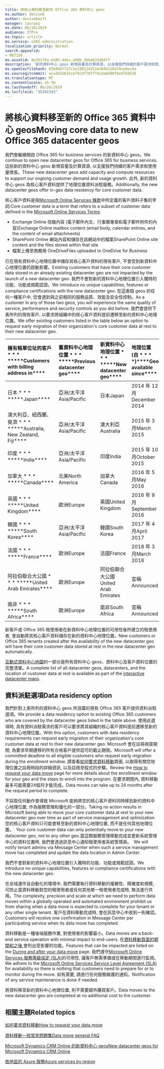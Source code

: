 ```yaml
---
title: 將核心資料移至新的 Office 365 資料中心 geos
ms.author: deniseb
author: denisebmsft
manager: laurawi
ms.date: 06/28/2019
audience: ITPro
ms.topic: article
ms.service: o365-administration
localization_priority: Normal
search.appverid:
- MET150
ms.assetid: 0a35176a-e585-4dec-a90b-36be8314667f
description: '新的資料中心 geos 新增容量及計算資源, 以支援我們持續的客戶需求和使用量增長。 此外, 新的資料中心 geos 為核心客戶資料提供了地理位置資料派駐服務。 核心客戶資料是指 Microsoft Online Services 條款中所定義的客戶資料子集的字詞: Exchange Online 信箱內容 (電子郵件內文、行事曆專案和電子郵件附件的內容), 以及 SharePoint Online 網站內容和檔案儲存在該網站, 以及上傳至商務用 OneDrive 的檔案。'
ms.openlocfilehash: 63b094772fc5e199124251e204b116e74cedec0a
ms.sourcegitcommit: aca382b615ce79c9f707f74cda6d90fbe87bb626
ms.translationtype: MT
ms.contentlocale: zh-TW
ms.lasthandoff: 06/28/2019
ms.locfileid: "35392343"
---
```

# <a name="moving-core-data-to-new-office-365-datacenter-geos"></a><span data-ttu-id="62e2b-105">將核心資料移至新的 Office 365 資料中心 geos</span><span class="sxs-lookup"><span data-stu-id="62e2b-105">Moving core data to new Office 365 datacenter geos</span></span>

<span data-ttu-id="62e2b-106">我們會繼續開啟 Office 365 for business services 的新資料中心 geos。</span><span class="sxs-lookup"><span data-stu-id="62e2b-106">We continue to open new datacenter geos for Office 365 for business services.</span></span> <span data-ttu-id="62e2b-107">這些新的資料中心 geos 新增容量及計算資源, 以支援我們持續的客戶需求和使用量增長。</span><span class="sxs-lookup"><span data-stu-id="62e2b-107">These new datacenter geos add capacity and compute resources to support our ongoing customer demand and usage growth.</span></span> <span data-ttu-id="62e2b-108">此外, 新的資料中心 geos 為核心客戶資料提供了地理位置資料派駐服務。</span><span class="sxs-lookup"><span data-stu-id="62e2b-108">Additionally, the new datacenter geos offer in-geo data residency for core customer data.</span></span> 

<span data-ttu-id="62e2b-109">核心客戶資料是指[Microsoft Online Services 條款](https://go.microsoft.com/fwlink/p/?LinkID=249048)中所定義的客戶資料子集的字詞:</span><span class="sxs-lookup"><span data-stu-id="62e2b-109">Core customer data is a term that refers to a subset of customer data defined in the [Microsoft Online Services Terms](https://go.microsoft.com/fwlink/p/?LinkID=249048):</span></span> 
- <span data-ttu-id="62e2b-110">Exchange Online 信箱內容 (電子郵件內文、行事曆專案和電子郵件附件的內容)</span><span class="sxs-lookup"><span data-stu-id="62e2b-110">Exchange Online mailbox content (email body, calendar entries, and the content of email attachments)</span></span>
- <span data-ttu-id="62e2b-111">SharePoint Online 網站內容和儲存在該網站中的檔案</span><span class="sxs-lookup"><span data-stu-id="62e2b-111">SharePoint Online site content and the files stored within that site</span></span>
- <span data-ttu-id="62e2b-112">檔案上傳至商務用 OneDrive</span><span class="sxs-lookup"><span data-stu-id="62e2b-112">Files uploaded to OneDrive for Business</span></span> 
  
<span data-ttu-id="62e2b-113">已在現有資料中心地理位置中儲存其核心客戶資料的現有客戶, 不會受到新資料中心地理位置的啟動影響。</span><span class="sxs-lookup"><span data-stu-id="62e2b-113">Existing customers that have their core customer data stored in an already existing datacenter geo are not impacted by the launch of a new datacenter geo.</span></span> <span data-ttu-id="62e2b-114">我們不會對新的資料中心地理位置引入獨特的功能、功能或規範認證。</span><span class="sxs-lookup"><span data-stu-id="62e2b-114">We introduce no unique capabilities, features or compliance certifications with the new datacenter geo.</span></span> <span data-ttu-id="62e2b-115">在這兩個 geos 的任何一種客戶中, 您會遇到與之前相同的服務品質、效能及安全性控制。</span><span class="sxs-lookup"><span data-stu-id="62e2b-115">As a customer in any of those two geos, you will experience the same quality of service, performance and security controls as you did before.</span></span> <span data-ttu-id="62e2b-116">我們會提供下表所列的現有客戶, 以要求將組織中的核心客戶資料提前遷移至新的資料中心地理位置。</span><span class="sxs-lookup"><span data-stu-id="62e2b-116">We offer existing customers listed in the table below an option to request early migration of their organization's core customer data at rest to their new datacenter geo.</span></span>
  
|<span data-ttu-id="62e2b-117">擁有帳單位址的客戶 \* \* \* \*</span><span class="sxs-lookup"><span data-stu-id="62e2b-117">\*\*\*\*Customers with billing address in\*\*\*\*</span></span>|<span data-ttu-id="62e2b-118">舊資料中心地理位置 \* \* \* \*</span><span class="sxs-lookup"><span data-stu-id="62e2b-118">\*\*\*\*Previous datacenter geo\*\*\*\*</span></span>|<span data-ttu-id="62e2b-119">新資料中心地理位置 \* \* \* \*</span><span class="sxs-lookup"><span data-stu-id="62e2b-119">\*\*\*\*New datacenter geo\*\*\*\*</span></span>|<span data-ttu-id="62e2b-120">地理位置 (自 \* \* \* \*)</span><span class="sxs-lookup"><span data-stu-id="62e2b-120">\*\*\*\*Geo available since\*\*\*\*</span></span>|
|:-----|:-----|:-----|:-----|
|<span data-ttu-id="62e2b-121">日本 \* \* \* \*</span><span class="sxs-lookup"><span data-stu-id="62e2b-121">\*\*\*\*Japan\*\*\*\*</span></span>| <span data-ttu-id="62e2b-122">亞洲/太平洋</span><span class="sxs-lookup"><span data-stu-id="62e2b-122">Asia/Pacific</span></span> | <span data-ttu-id="62e2b-123">日本</span><span class="sxs-lookup"><span data-stu-id="62e2b-123">Japan</span></span> | <span data-ttu-id="62e2b-124">2014 年 12 月</span><span class="sxs-lookup"><span data-stu-id="62e2b-124">December 2014</span></span> |
|<span data-ttu-id="62e2b-125">澳大利亞、紐西蘭、斐濟 \* \* \* \*</span><span class="sxs-lookup"><span data-stu-id="62e2b-125">\*\*\*\*Australia, New Zealand, Fiji\*\*\*\*</span></span>| <span data-ttu-id="62e2b-126">亞洲/太平洋</span><span class="sxs-lookup"><span data-stu-id="62e2b-126">Asia/Pacific</span></span> | <span data-ttu-id="62e2b-127">澳大利亞</span><span class="sxs-lookup"><span data-stu-id="62e2b-127">Australia</span></span> | <span data-ttu-id="62e2b-128">2015 年 3 月</span><span class="sxs-lookup"><span data-stu-id="62e2b-128">March 2015</span></span> |
|<span data-ttu-id="62e2b-129">印度 \* \* \* \*</span><span class="sxs-lookup"><span data-stu-id="62e2b-129">\*\*\*\*India\*\*\*\*</span></span>| <span data-ttu-id="62e2b-130">亞洲/太平洋</span><span class="sxs-lookup"><span data-stu-id="62e2b-130">Asia/Pacific</span></span> | <span data-ttu-id="62e2b-131">印度</span><span class="sxs-lookup"><span data-stu-id="62e2b-131">India</span></span> | <span data-ttu-id="62e2b-132">2015 年 10 月</span><span class="sxs-lookup"><span data-stu-id="62e2b-132">October 2015</span></span> |
|<span data-ttu-id="62e2b-133">加拿大 \* \* \* \*</span><span class="sxs-lookup"><span data-stu-id="62e2b-133">\*\*\*\*Canada\*\*\*\*</span></span>| <span data-ttu-id="62e2b-134">北美</span><span class="sxs-lookup"><span data-stu-id="62e2b-134">North America</span></span> | <span data-ttu-id="62e2b-135">加拿大</span><span class="sxs-lookup"><span data-stu-id="62e2b-135">Canada</span></span> | <span data-ttu-id="62e2b-136">2016 年 5 月</span><span class="sxs-lookup"><span data-stu-id="62e2b-136">May 2016</span></span> |
|<span data-ttu-id="62e2b-137">英國 \* \* \* \*</span><span class="sxs-lookup"><span data-stu-id="62e2b-137">\*\*\*\*United Kingdom\*\*\*\*</span></span>| <span data-ttu-id="62e2b-138">歐洲</span><span class="sxs-lookup"><span data-stu-id="62e2b-138">Europe</span></span> | <span data-ttu-id="62e2b-139">英國</span><span class="sxs-lookup"><span data-stu-id="62e2b-139">United Kingdom</span></span> | <span data-ttu-id="62e2b-140">2016 年 9 月</span><span class="sxs-lookup"><span data-stu-id="62e2b-140">September 2016</span></span> |
|<span data-ttu-id="62e2b-141">韓國 \* \* \* \*</span><span class="sxs-lookup"><span data-stu-id="62e2b-141">\*\*\*\*South Korea\*\*\*\*</span></span>| <span data-ttu-id="62e2b-142">亞洲/太平洋</span><span class="sxs-lookup"><span data-stu-id="62e2b-142">Asia/Pacific</span></span> | <span data-ttu-id="62e2b-143">韓國</span><span class="sxs-lookup"><span data-stu-id="62e2b-143">South Korea</span></span> | <span data-ttu-id="62e2b-144">2017 年 4 月</span><span class="sxs-lookup"><span data-stu-id="62e2b-144">April 2017</span></span> |
|<span data-ttu-id="62e2b-145">法國 \* \* \* \*</span><span class="sxs-lookup"><span data-stu-id="62e2b-145">\*\*\*\*France\*\*\*\*</span></span>| <span data-ttu-id="62e2b-146">歐洲</span><span class="sxs-lookup"><span data-stu-id="62e2b-146">Europe</span></span> | <span data-ttu-id="62e2b-147">法國</span><span class="sxs-lookup"><span data-stu-id="62e2b-147">France</span></span> | <span data-ttu-id="62e2b-148">2018 年 3 月</span><span class="sxs-lookup"><span data-stu-id="62e2b-148">March 2018</span></span> |
|<span data-ttu-id="62e2b-149">阿拉伯聯合大公國 \* \* \* \*</span><span class="sxs-lookup"><span data-stu-id="62e2b-149">\*\*\*\*United Arab Emirates\*\*\*\*</span></span>| <span data-ttu-id="62e2b-150">歐洲</span><span class="sxs-lookup"><span data-stu-id="62e2b-150">Europe</span></span> | <span data-ttu-id="62e2b-151">阿拉伯聯合大公國</span><span class="sxs-lookup"><span data-stu-id="62e2b-151">United Arab Emirates</span></span> | <span data-ttu-id="62e2b-152">宣稱</span><span class="sxs-lookup"><span data-stu-id="62e2b-152">Announced</span></span> |
|<span data-ttu-id="62e2b-153">南非 \* \* \* \*</span><span class="sxs-lookup"><span data-stu-id="62e2b-153">\*\*\*\*South Africa\*\*\*\*</span></span>| <span data-ttu-id="62e2b-154">歐洲</span><span class="sxs-lookup"><span data-stu-id="62e2b-154">Europe</span></span> | <span data-ttu-id="62e2b-155">南非</span><span class="sxs-lookup"><span data-stu-id="62e2b-155">South Africa</span></span> | <span data-ttu-id="62e2b-156">宣稱</span><span class="sxs-lookup"><span data-stu-id="62e2b-156">Announced</span></span> |
  
<span data-ttu-id="62e2b-157">新客戶或 Office 365 租使用者在新資料中心地理位置的可用性後所建立的租使用者, 會自動將其核心客戶資料儲存在新的資料中心地理位置。</span><span class="sxs-lookup"><span data-stu-id="62e2b-157">New customers or Office 365 tenants created after the availability of the new datacenter geo will have their core customer data stored at rest in the new datacenter geo automatically.</span></span>
  
<span data-ttu-id="62e2b-158">[互動式資料中心地圖](https://office.com/datamaps)的一部分是所有資料中心 geos、資料中心及客戶資料位置的完整清單。</span><span class="sxs-lookup"><span data-stu-id="62e2b-158">A complete list of all datacenter geos, datacenters, and the location of customer data at rest is available as part of the [interactive datacenter maps](https://office.com/datamaps).</span></span> 
  
## <a name="data-residency-option"></a><span data-ttu-id="62e2b-159">資料派駐選項</span><span class="sxs-lookup"><span data-stu-id="62e2b-159">Data residency option</span></span>

<span data-ttu-id="62e2b-160">我們針對上表所列的資料中心 geos 所涵蓋的現有 Office 365 客戶提供資料派駐選項。</span><span class="sxs-lookup"><span data-stu-id="62e2b-160">We provide a data residency option to existing Office 365 customers who are covered by the datacenter geos listed in the table above.</span></span> <span data-ttu-id="62e2b-161">使用此選項時, 具有資料派駐需求的客戶可以要求將其組織的核心客戶資料提前遷移至新的資料中心地理位置。</span><span class="sxs-lookup"><span data-stu-id="62e2b-161">With this option, customers with data residency requirements can request early migration of their organization's core customer data at rest to their new datacenter geo.</span></span>  <span data-ttu-id="62e2b-162">Microsoft 會在註冊視窗期間, 為要求早期遷移的所有合格客戶提供認可的截止期限。</span><span class="sxs-lookup"><span data-stu-id="62e2b-162">Microsoft will offer a committed deadline to all eligible customers who request early migration during the enrollment window.</span></span>  <span data-ttu-id="62e2b-163">請查看[如何要求資料移動](request-your-data-move.md)頁面, 以取得有關您地理位置之註冊時段的詳細資訊, 以及註冊至程式的步驟。</span><span class="sxs-lookup"><span data-stu-id="62e2b-163">Review the [How to request your data move](request-your-data-move.md) page for more details about the enrollment window for your geo and the steps to enroll into the program.</span></span>  <span data-ttu-id="62e2b-164">在要求期間內, 資料移動最多可能需要24個月才能完成。</span><span class="sxs-lookup"><span data-stu-id="62e2b-164">Data moves can take up to 24 months after the request period to complete.</span></span>

<span data-ttu-id="62e2b-165">不採取任何動作會導致 Microsoft 能夠將您的核心客戶資料同時移到新的資料中心地理位置, 作為服務管理和優化的一部分。</span><span class="sxs-lookup"><span data-stu-id="62e2b-165">Taking no action results in Microsoft being able to move your core customer data at rest to your new datacenter geo over time as part of service management and optimization.</span></span><span data-ttu-id="62e2b-166">您的核心客戶資料只可能會移至新的資料中心地理位置, 而不是任何其他地理位置。</span><span class="sxs-lookup"><span data-stu-id="62e2b-166">  Your core customer data can only potentially move to your new datacenter geo, not to any other geo.</span></span><span data-ttu-id="62e2b-167">當這類服務管理移動完成並更新系統管理中心的資料位置時, 我們會透過訊息中心通知租使用者系統管理員。</span><span class="sxs-lookup"><span data-stu-id="62e2b-167">  We will notify tenant admins via Message Center when such a service management move has completed and update the data location in Admin Center.</span></span>
   
<span data-ttu-id="62e2b-168">我們不會對新的資料中心地理位置引入獨特的功能、功能或規範認證。</span><span class="sxs-lookup"><span data-stu-id="62e2b-168">We introduce no unique capabilities, features or compliance certifications with the new datacenter geo.</span></span>
    
<span data-ttu-id="62e2b-169">在全域運作且自動化的環境中, 我們需要執行資料移動的複雜性、精確度和規模, 可防止當資料移動對您的租使用者或任何其他單一租使用者完成時, 無法進行共用。</span><span class="sxs-lookup"><span data-stu-id="62e2b-169">The complexity, precision and scale at which we need to perform data moves within a globally operated and automated environment prohibit us from sharing when a data move is expected to complete for your tenant or any other single tenant.</span></span> <span data-ttu-id="62e2b-170">客戶在資料移動完成時, 會在訊息中心中收到一則確認。</span><span class="sxs-lookup"><span data-stu-id="62e2b-170">Customers will receive one confirmation in Message Center per participating service when its data move has completed.</span></span> 
    
<span data-ttu-id="62e2b-171">資料移動是一種後端服務作業, 對使用者的影響最小。</span><span class="sxs-lookup"><span data-stu-id="62e2b-171">Data moves are a back-end service operation with minimal impact to end-users.</span></span> <span data-ttu-id="62e2b-172">在[資料移動頁面的期間和之後,](during-and-after-your-data-move.md)會列出受影響的功能。</span><span class="sxs-lookup"><span data-stu-id="62e2b-172">Features that can be impacted are listed on the [During and after your data move](during-and-after-your-data-move.md) page.</span></span> <span data-ttu-id="62e2b-173">我們遵守[Microsoft Online Services 服務等級協定 (SLA)](https://go.microsoft.com/fwlink/p/?LinkId=523897)的可用性, 讓客戶無需準備或在移動期間進行監視。</span><span class="sxs-lookup"><span data-stu-id="62e2b-173">We adhere to the [Microsoft Online Services Service Level Agreement (SLA)](https://go.microsoft.com/fwlink/p/?LinkId=523897) for availability so there is nothing that customers need to prepare for or to monitor during the move.</span></span> <span data-ttu-id="62e2b-174">如有需要, 請進行任何服務維護的通知。</span><span class="sxs-lookup"><span data-stu-id="62e2b-174">Notification of any service maintenance is done if needed.</span></span> 

<span data-ttu-id="62e2b-175">將資料移至新的資料中心地理位置, 則不需要額外購買客戶。</span><span class="sxs-lookup"><span data-stu-id="62e2b-175">Data moves to the new datacenter geo are completed at no additional cost to the customer.</span></span>
    
## <a name="related-topics"></a><span data-ttu-id="62e2b-176">相關主題</span><span class="sxs-lookup"><span data-stu-id="62e2b-176">Related topics</span></span> 
 
[<span data-ttu-id="62e2b-177">如何要求資料移動</span><span class="sxs-lookup"><span data-stu-id="62e2b-177">How to request your data move</span></span>](request-your-data-move.md)
    
[<span data-ttu-id="62e2b-178">資料移動一般常見問題集</span><span class="sxs-lookup"><span data-stu-id="62e2b-178">Data move general FAQ</span></span>](data-move-faq.md)
  
[<span data-ttu-id="62e2b-179">Microsoft Dynamics CRM Online 的新資料中心 geos</span><span class="sxs-lookup"><span data-stu-id="62e2b-179">New datacenter geos for Microsoft Dynamics CRM Online</span></span>](https://go.microsoft.com/fwlink/p/?Linkid=615924)
  
[<span data-ttu-id="62e2b-180">依地區的 Azure 服務</span><span class="sxs-lookup"><span data-stu-id="62e2b-180">Azure services by region</span></span>](https://azure.microsoft.com/en-us/regions/)
